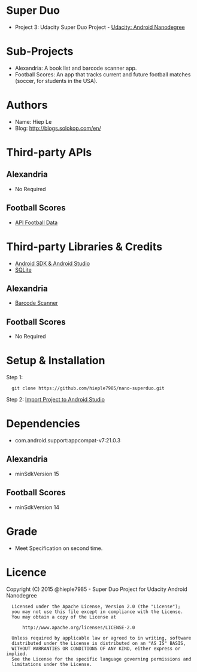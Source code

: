 # Super Duo
- Project 3: Udacity Super Duo Project - [Udacity: Android Nanodegree](https://www.udacity.com/course/android-developer-nanodegree--nd801)

# Sub-Projects
- Alexandria: A book list and barcode scanner app.
- Football Scores: An app that tracks current and future football matches (soccer, for students in the USA).

# Authors
- Name: Hiep Le
- Blog: http://blogs.solokop.com/en/

# Third-party APIs
## Alexandria
- No Required

## Football Scores
- [API Football Data](http://api.football-data.org/alpha/fixtures)

# Third-party Libraries & Credits
- [Android SDK & Android Studio](http://developer.android.com/intl/ja/sdk/index.html)
- [SQLite](http://developer.android.com/intl/ja/training/basics/data-storage/databases.html)

## Alexandria
- [Barcode Scanner](https://github.com/dm77/barcodescanner)

## Football Scores
- No Required

# Setup & Installation
Step 1:

      git clone https://github.com/hieple7985/nano-superduo.git

Step 2: [Import Project to Android Studio](http://developer.android.com/intl/ja/sdk/installing/migrate.html#migrate)
      
# Dependencies      
- com.android.support:appcompat-v7:21.0.3

## Alexandria
- minSdkVersion 15

## Football Scores
- minSdkVersion 14

# Grade
- Meet Specification on second time.

# Licence

Copyright (C) 2015 @hieple7985 - Super Duo Project for Udacity Android Nanodegree

      Licensed under the Apache License, Version 2.0 (the "License");
      you may not use this file except in compliance with the License.
      You may obtain a copy of the License at

          http://www.apache.org/licenses/LICENSE-2.0

      Unless required by applicable law or agreed to in writing, software
      distributed under the License is distributed on an "AS IS" BASIS,
      WITHOUT WARRANTIES OR CONDITIONS OF ANY KIND, either express or implied.
      See the License for the specific language governing permissions and
      limitations under the License.
